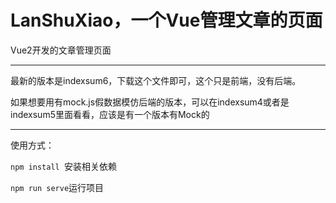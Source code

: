# LanShuXiao，一个Vue管理文章的页面
Vue2开发的文章管理页面

***

最新的版本是indexsum6，下载这个文件即可，这个只是前端，没有后端。

如果想要用有mock.js假数据模仿后端的版本，可以在indexsum4或者是indexsum5里面看看，应该是有一个版本有Mock的

***

使用方式：

`npm install `安装相关依赖

`npm run serve`运行项目
